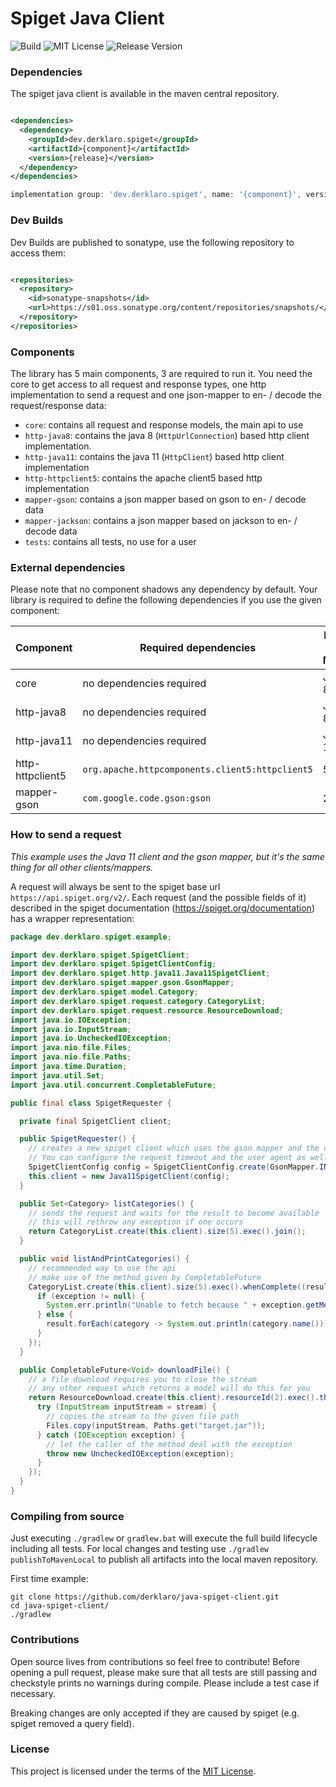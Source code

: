 # Spiget Java Client

![Build](https://github.com/derklaro/java-spiget-client/actions/workflows/build.yml/badge.svg)
![MIT License](https://img.shields.io/badge/license-MIT-blue)
![Release Version](https://img.shields.io/maven-central/v/dev.derklaro.spiget/core)

### Dependencies

The spiget java client is available in the maven central repository.

```xml

<dependencies>
  <dependency>
    <groupId>dev.derklaro.spiget</groupId>
    <artifactId>{component}</artifactId>
    <version>{release}</version>
  </dependency>
</dependencies>
```

```gradle
implementation group: 'dev.derklaro.spiget', name: '{component}', version: '{version}'
```

### Dev Builds

Dev Builds are published to sonatype, use the following repository to access them:

```xml

<repositories>
  <repository>
    <id>sonatype-snapshots</id>
    <url>https://s01.oss.sonatype.org/content/repositories/snapshots/</url>
  </repository>
</repositories>
```

### Components

The library has 5 main components, 3 are required to run it. You need the core to get access to all request and response
types, one http implementation to send a request and one json-mapper to en- / decode the request/response data:

- `core`: contains all request and response models, the main api to use
- `http-java8`: contains the java 8 (`HttpUrlConnection`) based http client implementation.
- `http-java11`: contains the java 11 (`HttpClient`) based http client implementation
- `http-httpclient5`: contains the apache client5 based http implementation
- `mapper-gson`: contains a json mapper based on gson to en- / decode data
- `mapper-jackson`: contains a json mapper based on jackson to en- / decode data
- `tests`: contains all tests, no use for a user

### External dependencies

Please note that no component shadows any dependency by default. Your library is required to define the following 
dependencies if you use the given component:

| Component        | Required dependencies                           | Required Version Minimum |
|------------------|-------------------------------------------------|--------------------------|
| core             | no dependencies required                        | Java >= 8                |
| http-java8       | no dependencies required                        | Java >= 8                |
| http-java11      | no dependencies required                        | Java >= 11               |
| http-httpclient5 | `org.apache.httpcomponents.client5:httpclient5` | 5.X                      |
| mapper-gson      | `com.google.code.gson:gson`                     | 2.X                      |

### How to send a request

*This example uses the Java 11 client and the gson mapper, but it's the same thing for all other clients/mappers.*

A request will always be sent to the spiget base url `https://api.spiget.org/v2/`. Each request (and the possible fields
of it) described in the spiget documentation (https://spiget.org/documentation) has a wrapper representation:

```java
package dev.derklaro.spiget.example;

import dev.derklaro.spiget.SpigetClient;
import dev.derklaro.spiget.SpigetClientConfig;
import dev.derklaro.spiget.http.java11.Java11SpigetClient;
import dev.derklaro.spiget.mapper.gson.GsonMapper;
import dev.derklaro.spiget.model.Category;
import dev.derklaro.spiget.request.category.CategoryList;
import dev.derklaro.spiget.request.resource.ResourceDownload;
import java.io.IOException;
import java.io.InputStream;
import java.io.UncheckedIOException;
import java.nio.file.Files;
import java.nio.file.Paths;
import java.time.Duration;
import java.util.Set;
import java.util.concurrent.CompletableFuture;

public final class SpigetRequester {

  private final SpigetClient client;

  public SpigetRequester() {
    // creates a new spiget client which uses the gson mapper and the connect timeout is set to 30 seconds.
    // You can configure the request timeout and the user agent as well.
    SpigetClientConfig config = SpigetClientConfig.create(GsonMapper.INSTANCE).connectTimeout(Duration.ofSeconds(30));
    this.client = new Java11SpigetClient(config);
  }

  public Set<Category> listCategories() {
    // sends the request and waits for the result to become available
    // this will rethrow any exception if one occurs
    return CategoryList.create(this.client).size(5).exec().join();
  }

  public void listAndPrintCategories() {
    // recommended way to use the api
    // make use of the method given by CompletableFuture
    CategoryList.create(this.client).size(5).exec().whenComplete((result, exception) -> {
      if (exception != null) {
        System.err.println("Unable to fetch because " + exception.getMessage());
      } else {
        result.forEach(category -> System.out.println(category.name()));
      }
    });
  }

  public CompletableFuture<Void> downloadFile() {
    // a file download requires you to close the stream
    // any other request which returns a model will do this for you
    return ResourceDownload.create(this.client).resourceId(2).exec().thenAccept(stream -> {
      try (InputStream inputStream = stream) {
        // copies the stream to the given file path
        Files.copy(inputStream, Paths.get("target.jar"));
      } catch (IOException exception) {
        // let the caller of the method deal with the exception
        throw new UncheckedIOException(exception);
      }
    });
  }
}
```

### Compiling from source

Just executing `./gradlew` or `gradlew.bat` will execute the full build lifecycle including all tests. For local changes
and testing use `./gradlew publishToMavenLocal` to publish all artifacts into the local maven repository.

First time example:

```
git clone https://github.com/derklaro/java-spiget-client.git
cd java-spiget-client/
./gradlew
```

### Contributions

Open source lives from contributions so feel free to contribute! Before opening a pull request, please make sure that
all tests are still passing and checkstyle prints no warnings during compile. Please include a test case if necessary.

Breaking changes are only accepted if they are caused by spiget (e.g. spiget removed a query field).

### License

This project is licensed under the terms of the [MIT License](../license.txt).
